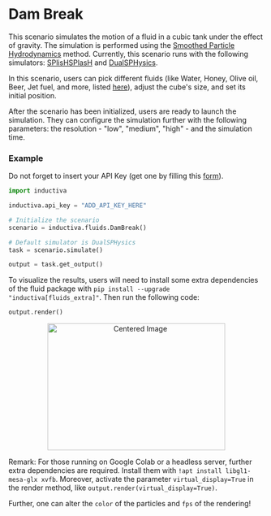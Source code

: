 # Dam Break

This scenario simulates the motion of a fluid in a cubic tank under the effect of gravity.
The simulation is performed using the [Smoothed Particle Hydrodynamics](https://en.wikipedia.org/wiki/Smoothed-particle_hydrodynamics)
method. Currently, this scenario runs with the following simulators: [SPlisHSPlasH](https://github.com/inductiva/inductiva/blob/main/inductiva/simulators/splishsplash.py) and [DualSPHysics](https://github.com/inductiva/inductiva/blob/main/inductiva/simulators/dualsphysics.py).

In this scenario, users can pick different fluids (like Water, Honey, Olive oil, Beer, Jet fuel, and more, listed [here](https://github.com/inductiva/inductiva/blob/main/inductiva/fluids/fluid_types.py)), adjust the cube's size, and set its initial position.

After the scenario has been initialized, users are ready to launch the simulation. They can configure the simulation further with the following parameters: the resolution - "low", "medium", "high" - and the simulation time.

### Example

Do not forget to insert your API Key (get one by filling this [form](https://docs.google.com/forms/d/e/1FAIpQLSflytIIwzaBE_ZzoRloVm3uTo1OQCH6Cqhw3bhFVnC61s7Wmw/viewform?usp=sf_link)).

```python
import inductiva

inductiva.api_key = "ADD_API_KEY_HERE"

# Initialize the scenario
scenario = inductiva.fluids.DamBreak()

# Default simulator is DualSPHysics
task = scenario.simulate()

output = task.get_output()
```

To visualize the results, users will need to install some extra dependencies of the fluid package with `pip install --upgrade "inductiva[fluids_extra]"`. 
Then run the following code:

```python
output.render()
```

<p align="center">
  <img src="https://github.com/inductiva/inductiva/assets/" alt="Centered Image" width="350" height="250">

Remark: For those running on Google Colab or a headless server, further extra dependencies are required. Install them with `!apt install libgl1-mesa-glx xvfb`. Moreover, activate the parameter `virtual_display=True` in the render method, like `output.render(virtual_display=True)`.

Further, one can alter the `color` of the particles and `fps` of the rendering!
